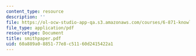 ```yaml
---
content_type: resource
description: ''
file: https://ol-ocw-studio-app-qa.s3.amazonaws.com/courses/6-871-knowledge-based-applications-systems-spring-2005/60a889a0885177e8c51160d2415422a1_smithpaper.pdf
file_type: application/pdf
resourcetype: Document
title: smithpaper.pdf
uid: 60a889a0-8851-77e8-c511-60d2415422a1
---
```

